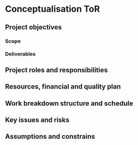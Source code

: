 # Conceptualisation ToR

## Project objectives

### Scope

### Deliverables

## Project roles and responsibilities

## Resources, financial and quality plan

## Work breakdown structure and schedule

## Key issues and risks

## Assumptions and constrains
